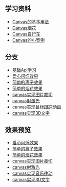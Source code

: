 ## 学习资料

- [Canvas的基本用法](https://developer.mozilla.org/zh-CN/docs/Web/API/Canvas_API/Tutorial/Basic_usage)
- [Canvas烟花](https://juejin.im/post/5b587f59e51d45191e0d04ae)
- [Canvas自行车](https://juejin.im/post/5bc34db36fb9a05d36350315)
- [Canvas的小案例](https://github.com/Array-Huang/canvas-learning)

## 分支

- [基础Api学习](https://github.com/BengBu-YueZhang/learn-canvas/tree/01_BaseApi)
- [爱心闪烁效果](https://github.com/BengBu-YueZhang/learn-canvas/tree/02_love_flashing)
- [简单的离子效果](https://github.com/BengBu-YueZhang/learn-canvas/tree/03_ball_line)
- [简单的烟花效果](https://github.com/BengBu-YueZhang/learn-canvas/tree/04_simple_fireworks)
- [canvas实现图片裁切](https://github.com/BengBu-YueZhang/learn-canvas/tree/05_simple_image_edit)
- [canvas射激光](https://github.com/BengBu-YueZhang/learn-canvas/tree/06_BiuBiuBiu)
- [canvas实现鼠标跟踪动画](https://github.com/BengBu-YueZhang/learn-canvas/tree/07_paopap)
- [canvas实现3D文字]()


## 效果预览

- [爱心闪烁效果](http://canvas.bengbuzhangyue.xyz/love/dist/)
- [简单的离子效果](http://canvas.bengbuzhangyue.xyz/ballline/dist/)
- [简单的烟花效果](http://canvas.bengbuzhangyue.xyz/simple_fireworks/dist/)
- [canvas实现图片裁切](http://canvas.bengbuzhangyue.xyz/simple_image_edit/dist/)
- [canvas射激光](http://canvas.bengbuzhangyue.xyz/BiuBiuBiu/dist/)
- [canvas实现音乐律动](http://canvas.bengbuzhangyue.xyz/paopao/dist/)
- [canvas实现3D文字]()